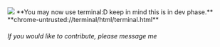 <img src="https://user-images.githubusercontent.com/119995201/209054876-3bc7b3d4-f635-4659-9b93-337ff635eccb.png">
**You may now use terminal:D keep in mind this is in dev phase.**
**chrome-untrusted://terminal/html/terminal.html**

###### _If you would like to contribute, please message me_
